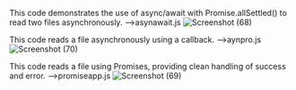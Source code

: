 This code demonstrates the use of async/await with Promise.allSettled() to read two files asynchronously. -->asynawait.js
![Screenshot (68)](https://github.com/user-attachments/assets/df01cb75-87f9-4032-8d61-baef5941285d)

This code reads a file asynchronously using a callback. -->aynpro.js
![Screenshot (70)](https://github.com/user-attachments/assets/1ccc7005-9523-49f0-8156-d2ae4fa1d954)

This code reads a file using Promises, providing clean handling of success and error. -->promiseapp.js
![Screenshot (69)](https://github.com/user-attachments/assets/6b6aab93-7783-4fb5-9ffd-fe32cec938e2)
